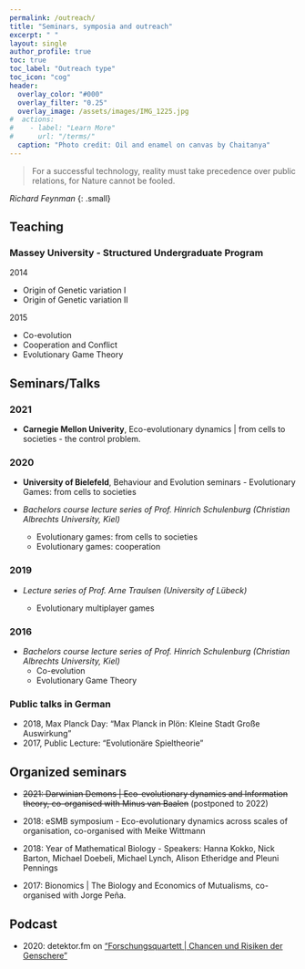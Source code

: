 ```yaml
---
permalink: /outreach/
title: "Seminars, symposia and outreach"
excerpt: " "
layout: single
author_profile: true
toc: true
toc_label: "Outreach type"
toc_icon: "cog"
header:
  overlay_color: "#000"
  overlay_filter: "0.25"
  overlay_image: /assets/images/IMG_1225.jpg
#  actions:
#    - label: "Learn More"
#      url: "/terms/"
  caption: "Photo credit: Oil and enamel on canvas by Chaitanya"
---
```

> For a successful technology, reality must take precedence over public relations, for Nature cannot be fooled.

<cite>Richard Feynman</cite>
{: .small}

## Teaching

### Massey University - Structured Undergraduate Program

2014
- Origin of Genetic variation I
- Origin of Genetic variation II

2015
- Co-evolution
- Cooperation and Conflict
- Evolutionary Game Theory

## Seminars/Talks

### 2021

- **Carnegie Mellon Univerity**, Eco-evolutionary dynamics | from cells to societies - the control problem.

### 2020

- **University of Bielefeld**, Behaviour and Evolution seminars - Evolutionary Games: from cells to societies

- *Bachelors course lecture series of Prof. Hinrich Schulenburg (Christian Albrechts University, Kiel)*
	- Evolutionary games: from cells to societies
	- Evolutionary games: cooperation

### 2019

- *Lecture series of Prof. Arne Traulsen (University of Lübeck)*

	- Evolutionary multiplayer games


### 2016

- *Bachelors course lecture series of Prof. Hinrich Schulenburg (Christian Albrechts University, Kiel)*
	- Co-evolution
	- Evolutionary Game Theory


### Public talks in German

- 2018, Max Planck Day: “Max Planck in Plön: Kleine Stadt Große Auswirkung”
- 2017, Public Lecture: “Evolutionäre Spieltheorie”

## Organized seminars

* <s>2021:	Darwinian Demons | Eco-evolutionary dynamics and Information theory, co-organised with Minus van Baalen</s> (postponed to 2022)

* 2018: 	eSMB symposium - Eco-evolutionary dynamics across scales of organisation, co-organised with Meike Wittmann

* 2018: 	Year of Mathematical Biology -  Speakers: Hanna Kokko, 	Nick Barton, Michael Doebeli, Michael Lynch, Alison Etheridge and Pleuni Pennings

* 2017:	Bionomics \| The Biology and Economics of Mutualisms, co-organised with Jorge Peña.

## Podcast

* 2020: 	detektor.fm on [“Forschungsquartett \| Chancen und Risiken der Genschere”](https://detektor.fm/wissen/forschungsquartett-crisprcas9-gene-drive)
